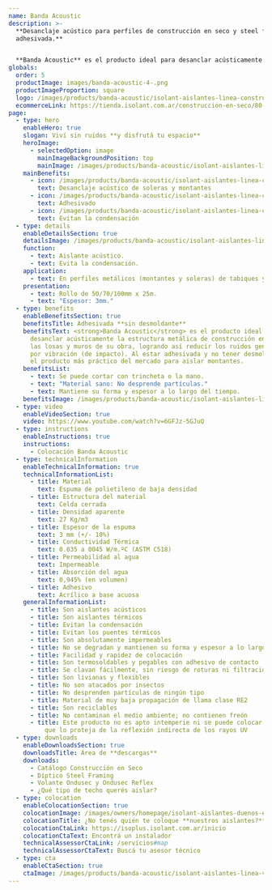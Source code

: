 ```yaml
---
name: Banda Acoustic
description: >-
  **Desanclaje acústico para perfiles de construcción en seco y steel framing,
  adhesivada.**


  **Banda Acoustic** es el producto ideal para desanclar acústicamente la estructura metálica de construcción en seco de las losas y muros de su obra, logrando así reducir los ruidos generados por vibración (de impacto). Al estar adhesivada y no tener desmoldante es el producto más práctico del mercado para aislar montantes y soleras.
globals:
  order: 5
  productImage: images/banda-acoustic-4-.png
  productImageProportion: square
  logo: /images/products/banda-acoustic/isolant-aislantes-linea-construccion-en-seco-banda-acoustic-logo.webp
  ecommerceLink: https://tienda.isolant.com.ar/construccion-en-seco/80-banda-acoustic-100mm.html
page:
  - type: hero
    enableHero: true
    slogan: Viví sin ruidos **y disfrutá tu espacio**
    heroImage:
      - selectedOption: image
        mainImageBackgroundPosition: top
        mainImage: /images/products/banda-acoustic/isolant-aislantes-linea-construccion-en-seco-banda-acoustic-imagen.jpg
    mainBenefits:
      - icon: /images/products/banda-acoustic/isolant-aislantes-linea-construccion-en-seco-banda-acoustic-beneficio-1.svg
        text: Desanclaje acústico de soleras y montantes
      - icon: /images/products/banda-acoustic/isolant-aislantes-linea-construccion-en-seco-banda-acoustic-beneficio-2.svg
        text: Adhesivado
      - icon: /images/products/banda-acoustic/isolant-aislantes-linea-construccion-en-seco-banda-acoustic-beneficio-3.svg
        text: Evitan la condensación
  - type: details
    enableDetailsSection: true
    detailsImage: /images/products/banda-acoustic/isolant-aislantes-linea-construccion-en-seco-banda-acoustic-imagen-detalle-producto.jpg
    function:
      - text: Aislante acústico.
      - text: Evita la condensación.
    application:
      - text: En perfiles metálicos (montantes y soleras) de tabiques y cielorrasos.
    presentation:
      - text: Rollo de 50/70/100mm x 25m.
      - text: "Espesor: 3mm."
  - type: benefits
    enableBenefitsSection: true
    benefitsTitle: Adhesivada **sin desmoldante**
    benefitsText: <strong>Banda Acoustic</strong> es el producto ideal para
      desanclar acústicamente la estructura metálica de construcción en seco de
      las losas y muros de su obra, logrando así reducir los ruidos generados
      por vibración (de impacto). Al estar adhesivada y no tener desmoldante es
      el producto más práctico del mercado para aislar montantes.
    benefitsList:
      - text: Se puede cortar con trincheta o la mano.
      - text: "Material sano: No desprende partículas."
      - text: Mantiene su forma y espesor a lo largo del tiempo.
    benefitsImage: /images/products/banda-acoustic/isolant-aislantes-linea-construccion-en-seco-banda-acoustic-beneficio-exclusivo.jpg
  - type: video
    enableVideoSection: true
    video: https://www.youtube.com/watch?v=6GFJz-5GJuQ
  - type: instructions
    enableInstructions: true
    instructions:
      - Colocación Banda Acoustic
  - type: technicalInformation
    enableTechnicalInformation: true
    technicalInformationList:
      - title: Material
        text: Espuma de polietileno de baja densidad
      - title: Estructura del material
        text: Celda cerrada
      - title: Densidad aparente
        text: 27 Kg/m3
      - title: Espesor de la espuma
        text: 3 mm (+/- 10%)
      - title: Conductividad Térmica
        text: 0.035 a 0045 W/m.ºC (ASTM C518)
      - title: Permeabilidad al agua
        text: Impermeable
      - title: Absorción del agua
        text: 0,945% (en volumen)
      - title: Adhesivo
        text: Acrílico a base acuosa
    generalInformationList:
      - title: Son aislantes acústicos
      - title: Son aislantes térmicos
      - title: Evitan la condensación
      - title: Evitan los puentes térmicos
      - title: Son absolutamente impermeables
      - title: No se degradan y mantienen su forma y espesor a lo largo del tiempo
      - title: Facilidad y rapidez de colocación
      - title: Son termosoldables y pegables con adhesivo de contacto
      - title: Se clavan fácilmente, sin riesgo de roturas ni filtraciones
      - title: Son livianas y flexibles
      - title: No son atacados por insectos
      - title: No desprenden partículas de ningún tipo
      - title: Material de muy baja propagación de llama clase RE2
      - title: Son reciclables
      - title: No contaminan el medio ambiente; no contienen freón
      - title: Este producto no es apto intemperie ni se puede colocar sin un cielorraso
          que lo proteja de la reflexión indirecta de los rayos UV
  - type: downloads
    enableDownloadsSection: true
    downloadsTitle: Área de **descargas**
    downloads:
      - Catálogo Construcción en Seco
      - Díptico Steel Framing
      - Volante Ondusec y Ondusec Reflex
      - ¿Qué tipo de techo querés aislar?
  - type: colocation
    enableColocationSection: true
    colocationImage: /images/owners/homepage/isolant-aislantes-duenos-e-inquilinos-isoplus-colocation.jpg
    colocationTitle: ¿No tenés quién te coloque **nuestros aislantes?**
    colocationCtaLink: https://isoplus.isolant.com.ar/inicio
    colocationCtaText: Encontrá un instalador
    technicalAssessorCtaLink: /servicios#map
    technicalAssessorCtaText: Buscá tu asesor técnico
  - type: cta
    enableCtaSection: true
    ctaImage: /images/products/banda-acoustic/isolant-aislantes-linea-vivienda-banda-acoustic-imagen-detalle.jpg
---
```

